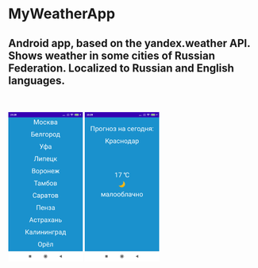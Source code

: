 # MyWeatherApp
## Android app, based on the yandex.weather API. Shows weather in some cities of Russian Federation. Localized to Russian and English languages.
<br/>
<br/>
<img width="150" height="300" src="/weather_app_cities.jpg"> <img width="150" height="300" src="/weather_app_forecast.jpg">
